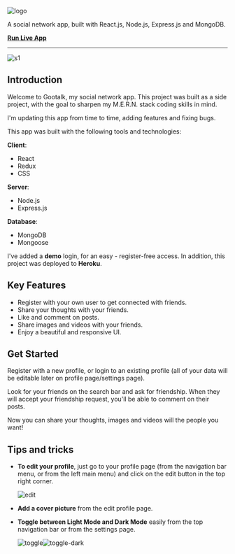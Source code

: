 ![logo](https://res.cloudinary.com/dxpwvpv56/image/upload/v1666300844/gootalk-logo-smaller_j29k0y.png "logo")

A social network app, built with React.js, Node.js, Express.js and MongoDB.

**[Run Live App](http://gootalk.herokuapp.com "Run Live App")**

---

![s1](https://res.cloudinary.com/dxpwvpv56/image/upload/v1667777864/1_mrxx6i.png "s1")

## Introduction

Welcome to Gootalk, my social network app.
This project was built as a side project, with the goal to sharpen my M.E.R.N. stack coding skills in mind.

I'm updating this app from time to time, adding features and fixing bugs.

This app was built with the following tools and technologies:

**Client**:

- React
- Redux
- CSS

**Server**:

- Node.js
- Express.js

**Database**:

- MongoDB
- Mongoose

I've added a **demo** login, for an easy - register-free access.
In addition, this project was deployed to **Heroku**.

## Key Features

- Register with your own user to get connected with friends.
- Share your thoughts with your friends.
- Like and comment on posts.
- Share images and videos with your friends.
- Enjoy a beautiful and responsive UI.

## Get Started

Register with a new profile, or login to an existing profile (all of your data will be editable later on profile page/settings page).

Look for your friends on the search bar and ask for friendship.
When they will accept your friendship request, you'll be able to comment on their posts.

Now you can share your thoughts, images and videos will the people you want!

## Tips and tricks

- **To edit your profile**, just go to your profile page (from the navigation bar menu, or from the left main menu) and click on the edit button in the top right corner.

  ![edit](https://res.cloudinary.com/dxpwvpv56/image/upload/v1667778173/2_cb7ora.png "edit")

- **Add a cover picture** from the edit profile page.
- **Toggle between Light Mode and Dark Mode** easily from the top navigation bar or from the settings page.

  ![toggle](https://res.cloudinary.com/dxpwvpv56/image/upload/v1667778354/3_lmiz58.png "toggle")![toggle-dark](https://res.cloudinary.com/dxpwvpv56/image/upload/v1667778547/4_dwilwt.png "toggle-dark")
